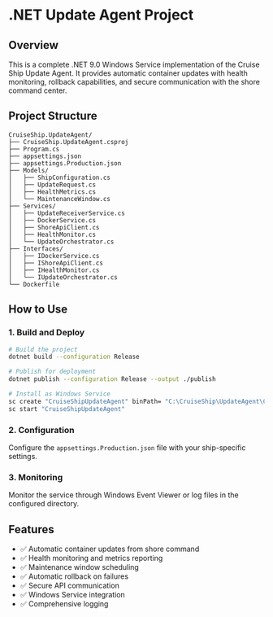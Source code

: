 # .NET Update Agent Project

## Overview
This is a complete .NET 9.0 Windows Service implementation of the Cruise Ship Update Agent. It provides automatic container updates with health monitoring, rollback capabilities, and secure communication with the shore command center.

## Project Structure

```
CruiseShip.UpdateAgent/
├── CruiseShip.UpdateAgent.csproj
├── Program.cs
├── appsettings.json
├── appsettings.Production.json
├── Models/
│   ├── ShipConfiguration.cs
│   ├── UpdateRequest.cs
│   ├── HealthMetrics.cs
│   └── MaintenanceWindow.cs
├── Services/
│   ├── UpdateReceiverService.cs
│   ├── DockerService.cs
│   ├── ShoreApiClient.cs
│   ├── HealthMonitor.cs
│   └── UpdateOrchestrator.cs
├── Interfaces/
│   ├── IDockerService.cs
│   ├── IShoreApiClient.cs
│   ├── IHealthMonitor.cs
│   └── IUpdateOrchestrator.cs
└── Dockerfile
```

## How to Use

### 1. Build and Deploy
```bash
# Build the project
dotnet build --configuration Release

# Publish for deployment
dotnet publish --configuration Release --output ./publish

# Install as Windows Service
sc create "CruiseShipUpdateAgent" binPath= "C:\CruiseShip\UpdateAgent\CruiseShip.UpdateAgent.exe"
sc start "CruiseShipUpdateAgent"
```

### 2. Configuration
Configure the `appsettings.Production.json` file with your ship-specific settings.

### 3. Monitoring
Monitor the service through Windows Event Viewer or log files in the configured directory.

## Features
- ✅ Automatic container updates from shore command
- ✅ Health monitoring and metrics reporting
- ✅ Maintenance window scheduling
- ✅ Automatic rollback on failures
- ✅ Secure API communication
- ✅ Windows Service integration
- ✅ Comprehensive logging
